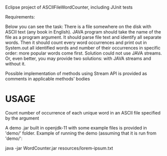 Eclipse project of ASCIIFileWordCounter, including JUnit tests

Requirements:

Below you can see the task:
There is a file somewhere on the disk with ASCII text (any book in English).
JAVA program should take the name of the file as a program argument.
It should parse file text and identify all separate words.
Then it should count every word occurrences and print out in System.out all identified words and number of their occurrences in specific order: more popular words come first.
Solution could not use JAVA streams. Or, even better, you may provide two solutions: with JAVA streams and without it.

Possible implementation of methods using Stream API is provided as comments in applicable methods' bodies

# USAGE 

Count number of occurrence of each unique word in an ASCII file specified by the argument

A demo .jar built in openjdk-11 with some example files is provided in 'demo/' folder. Example of running the demo (assuming that it is run from 'demo/':

java -jar WordCounter.jar resources/lorem-ipsum.txt

